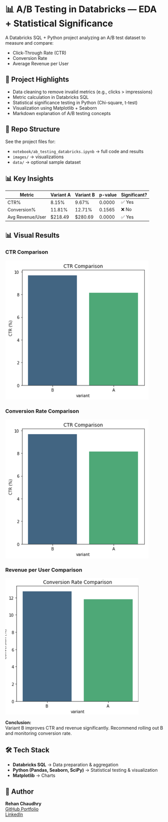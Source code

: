 # 📊 A/B Testing in Databricks — EDA + Statistical Significance

A Databricks SQL + Python project analyzing an A/B test dataset to measure and compare:
- Click-Through Rate (CTR)
- Conversion Rate
- Average Revenue per User

## 🚀 Project Highlights
- Data cleaning to remove invalid metrics (e.g., clicks > impressions)
- Metric calculation in Databricks SQL
- Statistical significance testing in Python (Chi-square, t-test)
- Visualization using Matplotlib + Seaborn
- Markdown explanation of A/B testing concepts

## 📂 Repo Structure
See the project files for:
- `notebook/ab_testing_databricks.ipynb` → full code and results
- `images/` → visualizations
- `data/` → optional sample dataset

## 📊 Key Insights
| Metric             | Variant A | Variant B | p-value  | Significant? |
|--------------------|-----------|-----------|----------|--------------|
| CTR%               | 8.15%     | 9.67%     | 0.0000   | ✅ Yes       |
| Conversion%        | 11.81%    | 12.71%    | 0.1565   | ❌ No        |
| Avg Revenue/User   | $218.49   | $280.69   | 0.0000   | ✅ Yes       |

## 📊 Visual Results

### CTR Comparison
![CTR Comparison](images/ctr_comparision.png)

### Conversion Rate Comparison
![Conversion Rate Comparison](images/ctr_comparision.png)

### Revenue per User Comparison
![Revenue Comparison](images/conversion_rate_comparision.png)


**Conclusion:**  
Variant B improves CTR and revenue significantly. Recommend rolling out B and monitoring conversion rate.

## 🛠 Tech Stack
- **Databricks SQL** → Data preparation & aggregation
- **Python (Pandas, Seaborn, SciPy)** → Statistical testing & visualization
- **Matplotlib** → Charts

## 📄 Author
**Rehan Chaudhry**  
[GitHub Portfolio](https://github.com/rehansc)  
[LinkedIn](https://www.linkedin.com/in/rehanchaudhry/)
